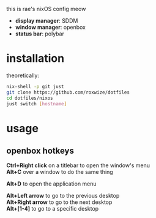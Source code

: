 this is rae's nixOS config meow

- **display manager**: SDDM
- **window manager**: openbox
- **status bar**: polybar

# installation

theoretically:

```sh
nix-shell -p git just
git clone https://github.com/roxwize/dotfiles
cd dotfiles/nixos
just switch [hostname]
```

# usage

## openbox hotkeys

**Ctrl+Right click** on a titlebar to open the window's menu<br>
**Alt+C** over a window to do the same thing

**Alt+D** to open the application menu

**Alt+Left arrow** to go to the previous desktop<br>
**Alt+Right arrow** to go to the next desktop<br>
**Alt+[1-4]** to go to a specific desktop

